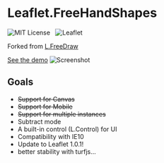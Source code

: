 Leaflet.FreeHandShapes
================

![MIT License](http://img.shields.io/badge/license-MIT-lightgrey.svg)
&nbsp;
![Leaflet](http://img.shields.io/badge/leaflet-0.7.7-green.svg?style=flat)

Forked from [L.FreeDraw](https://github.com/Wildhoney/Leaflet.FreeDraw)

[See the demo](https://bozdoz.github.io/Leaflet.FreeHandShapes/)
![Screenshot](http://i.imgur.com/5Zis4Q4.png)

## Goals

* ~~Support for Canvas~~
* ~~Support for Mobile~~
* ~~Support for multiple instances~~
* Subtract mode
* A built-in control (L.Control) for UI
* Compatibility with IE10
* Update to Leaflet 1.0.1!
* better stability with turfjs...
